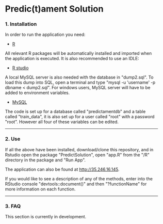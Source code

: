 # Predic(t)ament Solution
### 1. Installation
In order to run the application you need:
- [R](https://cran.r-project.org/mirrors.html)

All relevant R packages will be automatically installed and imported when the application is executed.
It is also recommended to use an IDLE:
- [R studio](https://www.rstudio.com/products/rstudio/download/#download)

 A local MySQL server is also needed with the database in "dump2.sql". To load this dump into SQL, open a terminal and type "mysql -u 'username' -p dbname < dump2.sql". For windows users, MySQL server will have to be added to environment variables.
 - [MySQL](https://www.mysql.com/downloads/)

The code is set up for a database called "predictamentdb" and a table called "train_data", it is also set up for a user called "root" with a password "root". However all four of these variables can be edited.

---
### 2. Use

If all the above have been installed, download/clone this repository, and in Rstudio open the package "PredictSolution", open "app.R" from the "/R" directory in the package and "Run App". 

The application can also be found at http://35.246.16.145. 

If you would like to see a description of any of the methods, enter into the RStudio console "devtools::document()" and then "?functionName" for more information on each function.

---
### 3. FAQ
This section is currently in development.

